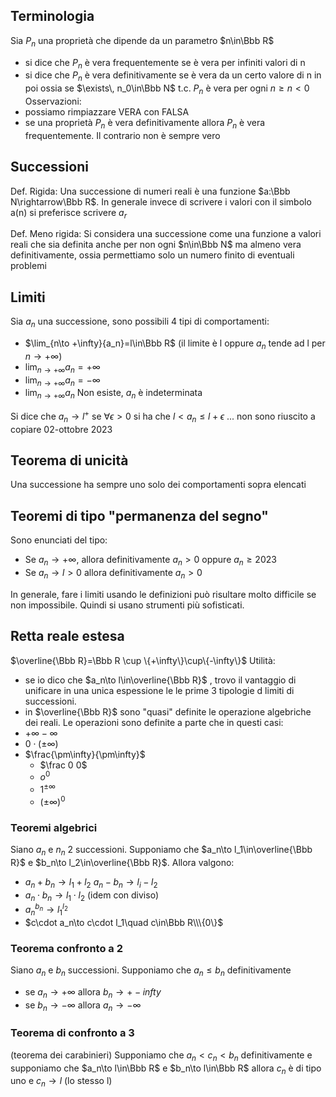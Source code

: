 ## Terminologia
Sia $P_n$ una proprietà che dipende da un parametro $n\in\Bbb R$ 
- si dice che $P_n$ è vera frequentemente se è vera per infiniti valori di n
- si dice che $P_n$ è vera definitivamente se è vera da un certo valore di n in poi ossia se $\exists\, n_0\in\Bbb N$ t.c. $P_n$ è vera per ogni $n\ge n<0$
Osservazioni:
- possiamo rimpiazzare VERA con FALSA
- se una proprietà $P_n$ è vera definitivamente allora $P_n$ è vera frequentemente. Il contrario non è sempre vero
## Successioni
Def. Rigida: Una successione di numeri reali è una funzione $a:\Bbb N\rightarrow\Bbb R$. In generale invece di scrivere i valori con il simbolo a(n) si preferisce scrivere $a_r$

Def. Meno rigida: Si considera una successione come una funzione a valori reali che sia definita anche per non ogni $n\in\Bbb N$ ma almeno vera definitivamente, ossia permettiamo solo un numero finito di eventuali problemi

## Limiti
Sia $a_n$ una successione, sono possibili 4 tipi di comportamenti:
- $\lim_{n\to +\infty}{a_n}=l\in\Bbb R$ (il limite è l oppure $a_n$ tende ad l per $n\to +\infty$) 
- $\lim_{n\to +\infty}{a_n}=+\infty$
- $\lim_{n\to +\infty}{a_n}=-\infty$ 
- $\lim_{n\to +\infty}{a_n}$ Non esiste, $a_n$ è indeterminata

Si dice che $a_n\to l^+$ se $\forall \epsilon>0$ si ha che $l<a_n\le l+\epsilon$ 
...  non sono riuscito a copiare 02-ottobre 2023

## Teorema di unicità
Una successione ha sempre uno solo dei comportamenti sopra elencati

## Teoremi di tipo "permanenza del segno"
Sono enunciati del tipo:
- Se $a_n\to +\infty$, allora definitivamente $a_n>0$ oppure $a_n\ge2023$ 
- Se $a_n\to l>0$ allora definitivamente $a_n >0$

In generale, fare i limiti usando le definizioni può risultare molto difficile se non impossibile. Quindi si usano strumenti più sofisticati. 

## Retta reale estesa
$\overline{\Bbb R}=\Bbb R \cup \{+\infty\}\cup\{-\infty\}$
Utilità:
- se io dico che $a_n\to l\in\overline{\Bbb R}$ , trovo il vantaggio di unificare in una unica espessione le le prime 3 tipologie d limiti di successioni.
- in $\overline{\Bbb R}$ sono "quasi" definite le operazione algebriche dei reali.
Le operazioni sono definite a parte che in questi casi:
- $+\infty-\infty$
- $0\cdot (\pm \infty)$
- $\frac{\pm\infty}{\pm\infty}$
  - $\frac 0 0$
  - $o^0$
  - $1^{\pm\infty}$
  - $(\pm\infty)^0$
### Teoremi algebrici
Siano $a_n$ e $n_n$ 2 successioni. Supponiamo che $a_n\to l_1\in\overline{\Bbb R}$ e $b_n\to l_2\in\overline{\Bbb R}$.
Allora valgono:
- $a_n+b_n\to l_1+l_2$   $a_n-b_n\to l_i-l_2$
- $a_n\cdot b_n\to l_1\cdot l_2$ (idem con diviso)
- $a_n^{b_n}\to l_1^{l_2}$
- $c\cdot a_n\to c\cdot l_1\quad c\in\Bbb R\\\{0\}$

### Teorema confronto a 2
Siano $a_n$ e $b_n$ successioni. Supponiamo che $a_n\le b_n$ definitivamente
- se $a_n\to +\infty$ allora $b_n\to +-infty$
- se $b_n\to -\infty$ allora $a_n\to - \infty$
### Teorema di confronto a 3
(teorema dei carabinieri)
Supponiamo che $a_n<c_n<b_n$ definitivamente e supponiamo che $a_n\to l\in\Bbb R$ e $b_n\to l\in\Bbb R$ allora $c_n$ è di tipo uno e $c_n\to l$ (lo stesso l)
